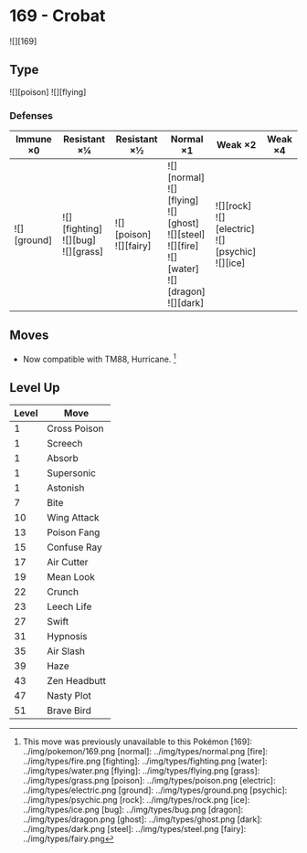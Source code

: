 # 169 - Crobat
![][169]

## Type

![][poison]  ![][flying]

### Defenses

Immune ×0       | Resistant ×¼                                  | Resistant ×½                   | Normal ×1                                                                                                                | Weak ×2                                                       | Weak ×4 | 
---             | ---                                           | ---                            | ---                                                                                                                      | ---                                                           | ---     | 
![][ground]<br> | ![][fighting]<br> ![][bug]<br> ![][grass]<br> | ![][poison]<br> ![][fairy]<br> | ![][normal]<br> ![][flying]<br> ![][ghost]<br> ![][steel]<br> ![][fire]<br> ![][water]<br> ![][dragon]<br> ![][dark]<br> | ![][rock]<br> ![][electric]<br> ![][psychic]<br> ![][ice]<br> |         | 

## Moves

 - Now compatible with TM88, Hurricane. [^1]

## Level Up

Level | Move         | 
---   | ---          | 
1     | Cross Poison | 
1     | Screech      | 
1     | Absorb       | 
1     | Supersonic   | 
1     | Astonish     | 
7     | Bite         | 
10    | Wing Attack  | 
13    | Poison Fang  | 
15    | Confuse Ray  | 
17    | Air Cutter   | 
19    | Mean Look    | 
22    | Crunch       | 
23    | Leech Life   | 
27    | Swift        | 
31    | Hypnosis     | 
35    | Air Slash    | 
39    | Haze         | 
43    | Zen Headbutt | 
47    | Nasty Plot   | 
51    | Brave Bird   | 

[^1]: This move was previously unavailable to this Pokémon
[169]: ../img/pokemon/169.png
[normal]: ../img/types/normal.png
[fire]: ../img/types/fire.png
[fighting]: ../img/types/fighting.png
[water]: ../img/types/water.png
[flying]: ../img/types/flying.png
[grass]: ../img/types/grass.png
[poison]: ../img/types/poison.png
[electric]: ../img/types/electric.png
[ground]: ../img/types/ground.png
[psychic]: ../img/types/psychic.png
[rock]: ../img/types/rock.png
[ice]: ../img/types/ice.png
[bug]: ../img/types/bug.png
[dragon]: ../img/types/dragon.png
[ghost]: ../img/types/ghost.png
[dark]: ../img/types/dark.png
[steel]: ../img/types/steel.png
[fairy]: ../img/types/fairy.png
